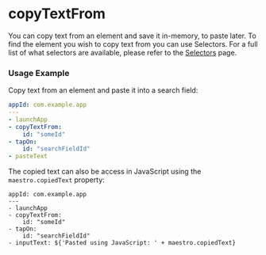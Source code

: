 # copyTextFrom

You can copy text from an element and save it in-memory, to paste later. To find the element you wish to copy text from you can use Selectors. For a full list of what selectors are available, please refer to the [Selectors](../selectors.md) page.

### Usage Example

Copy text from an element and paste it into a search field:

```yaml
appId: com.example.app
---
- launchApp
- copyTextFrom:
    id: "someId"
- tapOn:
    id: "searchFieldId"
- pasteText
```

The copied text can also be access in JavaScript using the `maestro.copiedText` property:

```
appId: com.example.app
---
- launchApp
- copyTextFrom:
    id: "someId"
- tapOn:
    id: "searchFieldId"
- inputText: ${'Pasted using JavaScript: ' + maestro.copiedText}
```
